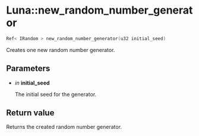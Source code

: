 # Luna::new_random_number_generator

```c++
Ref< IRandom > new_random_number_generator(u32 initial_seed)
```

Creates one new random number generator. 



## Parameters
* *in* **initial_seed**

    The initial seed for the generator. 

## Return value
Returns the created random number generator. 

